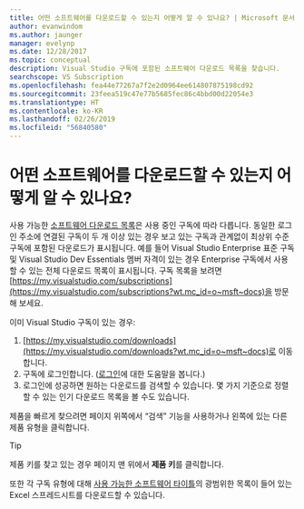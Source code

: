 ```yaml
---
title: 어떤 소프트웨어를 다운로드할 수 있는지 어떻게 알 수 있나요? | Microsoft 문서
author: evanwindom
ms.author: jaunger
manager: evelynp
ms.date: 12/28/2017
ms.topic: conceptual
description: Visual Studio 구독에 포함된 소프트웨어 다운로드 목록을 찾습니다.
searchscope: VS Subscription
ms.openlocfilehash: fea44e77267a7f2e2d0964ee614807875198cd92
ms.sourcegitcommit: 23feea519c47e77b5685fec86c4bbd00d22054e3
ms.translationtype: HT
ms.contentlocale: ko-KR
ms.lasthandoff: 02/26/2019
ms.locfileid: "56840580"
---
```

# <a name="how-do-i-know-what-software-is-available-for-download"></a>어떤 소프트웨어를 다운로드할 수 있는지 어떻게 알 수 있나요?

사용 가능한 [소프트웨어 다운로드 목록](http://download.microsoft.com/download/1/5/4/15454442-CF17-47B9-A65D-DF84EF88511B/Visual_Studio_by_Subscription_Level.xlsx)은 사용 중인 구독에 따라 다릅니다.  동일한 로그인 주소에 연결된 구독이 두 개 이상 있는 경우 보고 있는 구독과 관계없이 최상위 수준 구독에 포함된 다운로드가 표시됩니다.  예를 들어 Visual Studio Enterprise 표준 구독 및 Visual Studio Dev Essentials 멤버 자격이 있는 경우 Enterprise 구독에서 사용할 수 있는 전체 다운로드 목록이 표시됩니다.  구독 목록을 보려면 [https://my.visualstudio.com/subscriptions](https://my.visualstudio.com/subscriptions?wt.mc_id=o~msft~docs)을 방문해 보세요.

이미 Visual Studio 구독이 있는 경우:
1. [https://my.visualstudio.com/downloads](https://my.visualstudio.com/downloads?wt.mc_id=o~msft~docs)로 이동합니다.
2. 구독에 로그인합니다.  ([로그인](signing-in.md)에 대한 도움말을 봅니다.)
3. 로그인에 성공하면 원하는 다운로드를 검색할 수 있습니다.  몇 가지 기준으로 정렬할 수 있는 인기 다운로드 목록을 볼 수도 있습니다.

제품을 빠르게 찾으려면 페이지 위쪽에서 “검색” 기능을 사용하거나 왼쪽에 있는 다른 제품 유형을 클릭합니다.

> [!TIP]
> 제품 키를 찾고 있는 경우 페이지 맨 위에서 **제품 키**를 클릭합니다.

또한 각 구독 유형에 대해 [사용 가능한 소프트웨어 타이틀](http://download.microsoft.com/download/1/5/4/15454442-CF17-47B9-A65D-DF84EF88511B/Visual_Studio_by_Subscription_Level.xlsx)의 광범위한 목록이 들어 있는 Excel 스프레드시트를 다운로드할 수 있습니다.